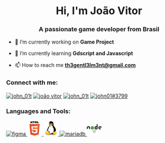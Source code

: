 <h1 align="center">Hi, I'm João Vitor</h1>
<h3 align="center">A passionate game developer from Brasil</h3>

- 🔭 I’m currently working on **Game Project**

- 🌱 I’m currently learning **Gdscript and Javascript**

- 📫 How to reach me **th3gentl3lm3nt@gmail.com**

<h3 align="left">Connect with me:</h3>
<p align="left">
<a href="https://twitter.com/john_01t" target="blank"><img align="center" src="https://img.icons8.com/plasticine/2x/twitter--v2.png" alt="john_01t" height="30" width="40" /></a>
<a href="https://linkedin.com/in/joãovitor01t" target="blank"><img align="center" src="https://img.icons8.com/plasticine/2x/linkedin.png" alt="joão vitor" height="30" width="40" /></a>
<a href="https://instagram.com/john_01t" target="blank"><img align="center" src="https://img.icons8.com/plasticine/2x/instagram.png" alt="john_01t" height="30" width="40" /></a>
<a href="https://discord.gg/john01#3799" target="blank"><img align="center" src="https://img.icons8.com/plasticine/2x/discord-logo.png" alt="john01#3799" height="30" width="40" /></a>
</p>

<h3 align="left">Languages and Tools:</h3>
<p align="left"> <a href="https://www.figma.com/" target="_blank"> <img src="https://www.vectorlogo.zone/logos/figma/figma-icon.svg" alt="figma" width="40" height="40"/> </a> <a href="https://www.w3.org/html/" target="_blank"> <img src="https://raw.githubusercontent.com/devicons/devicon/master/icons/html5/html5-original-wordmark.svg" alt="html5" width="40" height="40"/> </a> <a href="https://www.linux.org/" target="_blank"> <img src="https://raw.githubusercontent.com/devicons/devicon/master/icons/linux/linux-original.svg" alt="linux" width="40" height="40"/> </a> <a href="https://mariadb.org/" target="_blank"> <img src="https://www.vectorlogo.zone/logos/mariadb/mariadb-icon.svg" alt="mariadb" width="40" height="40"/> </a> <a href="https://nodejs.org" target="_blank"> <img src="https://raw.githubusercontent.com/devicons/devicon/master/icons/nodejs/nodejs-original-wordmark.svg" alt="nodejs" width="40" height="40"/> </a> </p>
